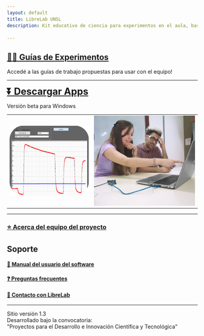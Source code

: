 ```yaml
---
layout: default
title: LibreLab UNSL
description: Kit educativo de ciencia para experimentos en el aula, basado en Arduino.

---
```


## [🧑‍🔬 Guías de Experimentos](Experimentos)
Accedé a las guías de trabajo propuestas para usar con el equipo!

---

<b><a style="font-size:25px" href="https://labunsl.github.io/Descargar">⏬ Descargar Apps</a></b>

Versión beta para Windows


|           |              |
|-----------|-------------:|
|![foto1](/assets/img/captura.jpg) | ![foto2](/assets/img/foto2.gif) |

---

### [⭐ Acerca del equipo del proyecto](Equipo)

## Soporte

#### [📑 Manual del usuario del software](https://labunsl.github.io/Documentacion/Manual%20de%20usuario%20software%20LibreLab%201.0.pdf)

#### [❓️ Preguntas frecuentes](FAQ)

#### [💬 Contacto con LibreLab](Contacto)

---

Sitio versión 1.3<br>
Desarrollado bajo la convocatoria:<br>
"Proyectos para el Desarrollo e Innovación Científica y Tecnológica"

